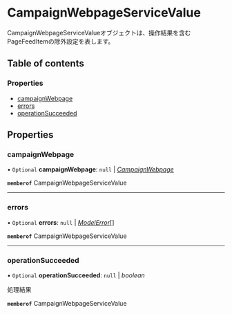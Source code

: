 # CampaignWebpageServiceValue


<div lang=\"ja\">CampaignWebpageServiceValueオブジェクトは、操作結果を含むPageFeedItemの除外設定を表します。</div> 

## Table of contents

### Properties

- [campaignWebpage](campaignwebpageservicevalue.md#campaignwebpage)
- [errors](campaignwebpageservicevalue.md#errors)
- [operationSucceeded](campaignwebpageservicevalue.md#operationsucceeded)

## Properties

### campaignWebpage

• `Optional` **campaignWebpage**: ``null`` \| [*CampaignWebpage*](campaignwebpage.md)

**`memberof`** CampaignWebpageServiceValue

___

### errors

• `Optional` **errors**: ``null`` \| [*ModelError*](modelerror.md)[]

**`memberof`** CampaignWebpageServiceValue

___

### operationSucceeded

• `Optional` **operationSucceeded**: ``null`` \| *boolean*

<div lang=\"ja\">処理結果</div> 

**`memberof`** CampaignWebpageServiceValue
